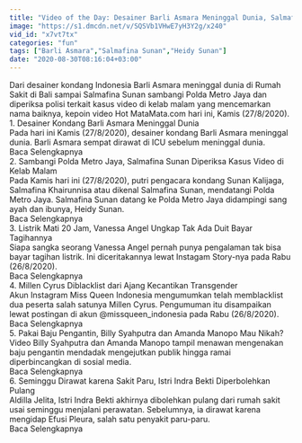 ```yaml
---
title: "Video of the Day: Desainer Barli Asmara Meninggal Dunia, Salmafina Sunan Diperiksa Polisi"
image: "https://s1.dmcdn.net/v/SQSVb1VHwE7yH3Y2g/x240"
vid_id: "x7vt7tx"
categories: "fun"
tags: ["Barli Asmara","Salmafina Sunan","Heidy Sunan"]
date: "2020-08-30T08:16:04+03:00"
---
```

Dari desainer kondang Indonesia Barli Asmara meninggal dunia di Rumah Sakit di Bali sampai Salmafina Sunan sambangi Polda Metro Jaya dan diperiksa polisi terkait kasus video di kelab malam yang mencemarkan nama baiknya, kepoin video Hot MataMata.com hari ini, Kamis (27/8/2020).   <br>1. Desainer Kondang Barli Asmara Meninggal Dunia  <br>Pada hari ini Kamis (27/8/2020), desainer kondang Barli Asmara meninggal dunia. Barli Asmara sempat dirawat di ICU sebelum meninggal dunia.  <br>Baca Selengkapnya  <br>2. Sambangi Polda Metro Jaya, Salmafina Sunan Diperiksa Kasus Video di Kelab Malam  <br>Pada Kamis hari ini (27/8/2020), putri pengacara kondang Sunan Kalijaga, Salmafina Khairunnisa atau dikenal Salmafina Sunan, mendatangi Polda Metro Jaya. Salmafina Sunan datang ke Polda Metro Jaya didampingi sang ayah dan ibunya, Heidy Sunan.  <br>Baca Selengkapnya  <br>3. Listrik Mati 20 Jam, Vanessa Angel Ungkap Tak Ada Duit Bayar Tagihannya  <br>Siapa sangka seorang Vanessa Angel pernah punya pengalaman tak bisa bayar tagihan listrik. Ini diceritakannya lewat Instagam Story-nya pada Rabu (26/8/2020).  <br>Baca Selengkapnya  <br>4. Millen Cyrus Diblacklist dari Ajang Kecantikan Transgender  <br>Akun Instagram Miss Queen Indonesia mengumumkan telah memblacklist dua peserta salah satunya Millen Cyrus. Pengumuman itu disampaikan lewat postingan di akun @missqueen_indonesia pada Rabu (26/8/2020).  <br>Baca Selengkapnya  <br>5. Pakai Baju Pengantin, Billy Syahputra dan Amanda Manopo Mau Nikah?  <br>Video Billy Syahputra dan Amanda Manopo tampil menawan mengenakan baju pengantin mendadak mengejutkan publik hingga ramai diperbincangkan di sosial media.  <br>Baca Selengkapnya  <br>6. Seminggu Dirawat karena Sakit Paru, Istri Indra Bekti Diperbolehkan Pulang  <br>Aldilla Jelita, Istri Indra Bekti akhirnya dibolehkan pulang dari rumah sakit usai seminggu menjalani perawatan. Sebelumnya,  ia dirawat karena mengidap Efusi Pleura, salah satu penyakit paru-paru.  <br>Baca Selengkapnya  <br>

